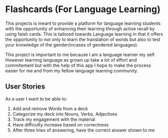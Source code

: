 # Flashcards (For Language Learning) # 

This projects is meant to provide a platform for language learning students with the opportunity 
of enhancing their learning through active recall by using falsh cards. This is tailored towards 
Language learning in that it offers the opportunity to not only to learn the translation of words 
but also to test your knowledge of the gender(incases of gendered languages). 

This project is important to me because I am a language learner my self. However learning language
as grown up take a lot of effort and commitement but with the help of this app I hope to make the process 
easier for me and from my fellow language learning community.


## User Stories

As a user I want to be able to:
1. Add and remove Words from a deck
2. Categorize my deck into Nouns, Verbs, Adjectives
3. Track my engagement with the material
4. Have difficulty increase based on correctness 
5. After three tries of answering, have the correct answer shown to me

